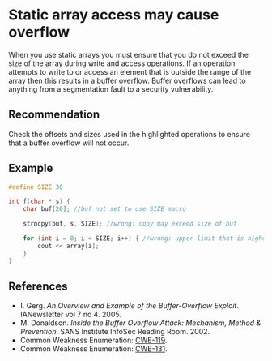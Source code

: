 # Static array access may cause overflow
When you use static arrays you must ensure that you do not exceed the size of the array during write and access operations. If an operation attempts to write to or access an element that is outside the range of the array then this results in a buffer overflow. Buffer overflows can lead to anything from a segmentation fault to a security vulnerability.


## Recommendation
Check the offsets and sizes used in the highlighted operations to ensure that a buffer overflow will not occur.


## Example

```cpp
#define SIZE 30

int f(char * s) {
	char buf[20]; //buf not set to use SIZE macro

	strncpy(buf, s, SIZE); //wrong: copy may exceed size of buf

	for (int i = 0; i < SIZE; i++) { //wrong: upper limit that is higher than array size
		cout << array[i];
	}
}

```

## References
* I. Gerg. *An Overview and Example of the Buffer-Overflow Exploit*. IANewsletter vol 7 no 4. 2005.
* M. Donaldson. *Inside the Buffer Overflow Attack: Mechanism, Method &amp; Prevention*. SANS Institute InfoSec Reading Room. 2002.
* Common Weakness Enumeration: [CWE-119](https://cwe.mitre.org/data/definitions/119.html).
* Common Weakness Enumeration: [CWE-131](https://cwe.mitre.org/data/definitions/131.html).
